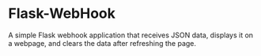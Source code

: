 # Flask-WebHook
A simple Flask webhook application that receives JSON data, displays it on a webpage, and clears the data after refreshing the page.
